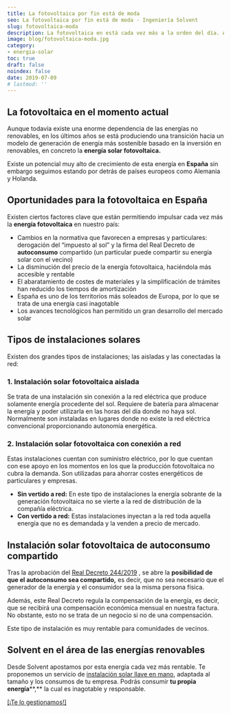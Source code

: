 ```yaml
---
title: La fotovoltaica por fin está de moda
seo: La fotovoltaica por fin está de moda - Ingeniería Solvent
slug: fotovoltaica-moda
description: La fotovoltaica en está cada vez más a la orden del día. Aún existe una enorme dependencia de las energías no renovables
image: blog/fotovoltaica-moda.jpg
category:
- energia-solar
toc: true
draft: false
noindex: false
date: 2019-07-09
# lastmod: ''
---
```

## La fotovoltaica en el momento actual

Aunque todavía existe una enorme dependencia de las energías no renovables, en los últimos años se está produciendo una transición hacia un modelo de generación de energía más sostenible basado en la inversión en renovables, en concreto la **energía solar fotovoltaica.**

Existe un potencial muy alto de crecimiento de esta energía en **España** sin embargo seguimos estando por detrás de países europeos como Alemania y Holanda.

## Oportunidades para la fotovoltaica en España

Existen ciertos factores clave que están permitiendo impulsar cada vez más la **energía fotovoltaica** en nuestro país:

- Cambios en la normativa que favorecen a empresas y particulares: derogación del “impuesto al sol” y la firma del Real Decreto de **autoconsumo** compartido (un particular puede compartir su energía solar con el vecino)
- La disminución del precio de la energía fotovoltaica, haciéndola más accesible y rentable
- El abaratamiento de costes de materiales y la simplificación de trámites han reducido los tiempos de amortización
- España es uno de los territorios más soleados de Europa, por lo que se trata de una energía casi inagotable
- Los avances tecnológicos han permitido un gran desarrollo del mercado solar

## Tipos de instalaciones solares

Existen dos grandes tipos de instalaciones; las aisladas y las conectadas la red:

### 1. Instalación solar fotovoltaica aislada

Se trata de una instalación sin conexión a la red eléctrica que produce solamente energía procedente del sol. Requiere de batería para almacenar la energía y poder utilizarla en las horas del día donde no haya sol. Normalmente son instaladas en lugares donde no existe la red eléctrica convencional proporcionando autonomía energética.

### 2. Instalación solar fotovoltaica con conexión a red

Estas instalaciones cuentan con suministro eléctrico, por lo que cuentan con ese apoyo en los momentos en los que la producción fotovoltaica no cubra la demanda. Son utilizadas para ahorrar costes energéticos de particulares y empresas.

- **Sin vertido a red:** En este tipo de instalaciones la energía sobrante de la generación fotovoltaica no se vierte a la red de distribución de la compañía eléctrica.
- **Con vertido a red:** Estas instalaciones inyectan a la red toda aquella energía que no es demandada y la venden a precio de mercado.

## Instalación solar fotovoltaica de autoconsumo compartido

Tras la aprobación del [Real Decreto 244/2019](https://www.boe.es/boe/dias/2019/04/06/pdfs/BOE-A-2019-5089.pdf) , se abre la **posibilidad de que el autoconsumo sea compartido,** es decir, que no sea necesario que el generador de la energía y el consumidor sea la misma persona física.

Además, este Real Decreto regula la compensación de la energía, es decir, que se recibirá una compensación económica mensual en nuestra factura. No obstante, esto no se trata de un negocio si no de una compensación.

Este tipo de instalación es muy rentable para comunidades de vecinos.

## Solvent en el área de las energías renovables

Desde Solvent apostamos por esta energía cada vez más rentable. Te proponemos un servicio de [instalación solar llave en mano](/autoconsumo-fotovoltaico/), adaptada al tamaño y los consumos de tu empresa. Podrás consumir **tu propia energía****,** la cual es inagotable y responsable.

[[¡Te lo gestionamos!]](/contacto/)
